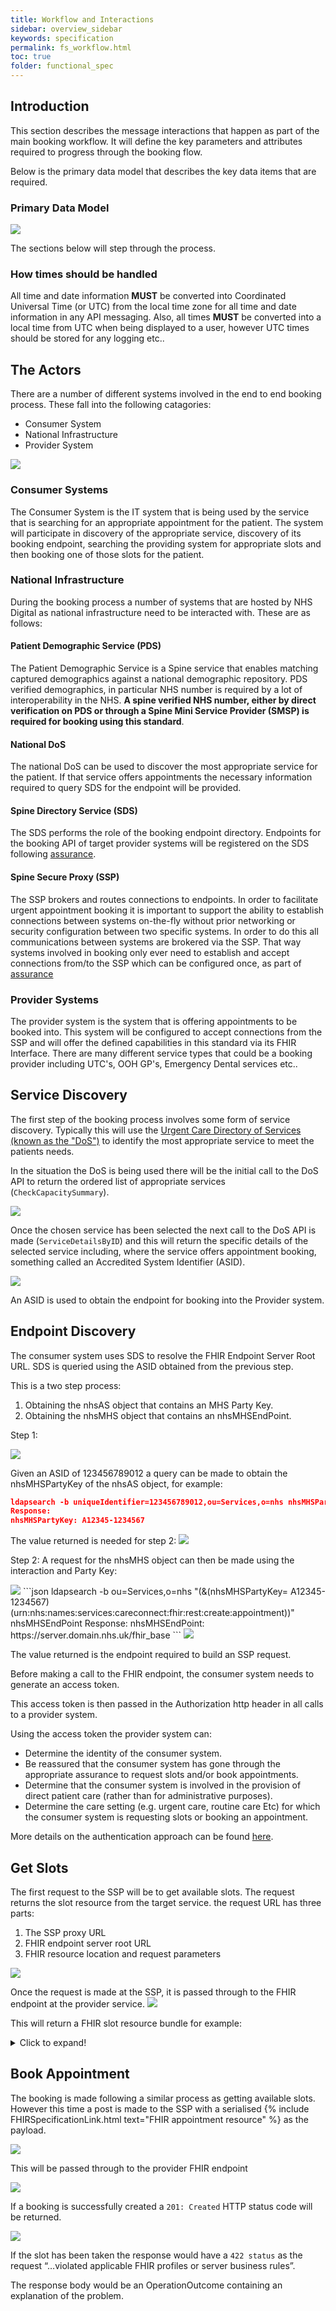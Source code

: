 ```yaml
---
title: Workflow and Interactions
sidebar: overview_sidebar
keywords: specification
permalink: fs_workflow.html
toc: true
folder: functional_spec
---
```


## Introduction
This section describes the message interactions that happen as part of the main booking workflow. It will define the key parameters and attributes required to progress through the booking flow.

Below is the primary data model that describes the key data items that are required.

### Primary Data Model

<img src="_pages/functional_spec/img/ClassDiagram.png">

The sections below will step through the process.

### How times should be handled

All time and date information **MUST** be converted into Coordinated Universal Time (or UTC) from the local time zone for all time and date information in any API messaging. Also, all times **MUST** be converted into a local time from UTC when being displayed to a user, however UTC times should be stored for any logging etc..

## The Actors

There are a number of different systems involved in the end to end booking process. These fall into the following catagories:

* Consumer System
* National Infrastructure
* Provider System

<img src="_pages/functional_spec/img/Actors.png">

### Consumer Systems

The Consumer System is the IT system that is being used by the service that is searching for an appropriate appointment for the patient. The system will participate in discovery of the appropriate service, discovery of its booking endpoint, searching the providing system for appropriate slots and then booking one of those slots for the patient. 

### National Infrastructure

During the booking process a number of systems that are hosted by NHS Digital as national infrastructure need to be interacted with. These are as follows:

#### Patient Demographic Service (PDS)
The Patient Demographic Service is a Spine service that enables matching captured demographics against a national demographic  repository. PDS verified demographics, in particular NHS number is required by a lot of interoperability in the NHS. **A spine verified NHS number, either by direct verification on PDS or through a Spine Mini Service Provider (SMSP) is required for booking using this standard**.

####  National DoS
The national DoS can be used to discover the most appropriate service for the patient. If that service offers appointments the necessary information required to query SDS for the endpoint will be provided. 

#### Spine Directory Service (SDS)
The SDS performs the role of the booking endpoint directory. Endpoints for the booking API of target provider systems will be registered on the SDS following <A href="https://nhsd-a2si.github.io/docs-uec-appts/assurance_supplier.html" target="_blank">assurance</a>.

#### Spine Secure Proxy (SSP)
The SSP brokers and routes connections to endpoints. In order to facilitate urgent appointment booking it is important to support the ability to establish connections between systems on-the-fly without prior networking or security configuration between two specific systems. In order to do this all communications between systems are brokered via the SSP. That way systems involved in booking only ever need to establish and accept connections from/to the SSP which can be configured once, as part of <A href="https://nhsd-a2si.github.io/docs-uec-appts/assurance_supplier.html" target="_blank">assurance</a>

### Provider Systems
The provider system is the system that is offering appointments to be booked into. This system will be configured to accept connections from the SSP and will offer the defined capabilities in this standard via its FHIR Interface. There are many different service types that could be a booking provider including UTC's, OOH GP's, Emergency Dental services etc.. 

## Service Discovery

The first step of the booking process involves some form of service discovery. Typically this will use the <a href="https://digital.nhs.uk/services/directory-of-services-dos" target="_blank">Urgent Care Directory of Services (known as the "DoS")</a> to identify the most appropriate service to meet the patients needs. 

In the situation the DoS is being used there will be the initial call to the DoS API to return the ordered list of appropriate services (`CheckCapacitySummary`). 

<img src="_pages/functional_spec/img/ServiceDiscovery1.png">

Once the chosen service has been selected the next call to the DoS API is made (`ServiceDetailsByID`) and this will return the specific details of the selected service including, where the service offers appointment booking, something called an Accredited System Identifier (ASID).

<img src="_pages/functional_spec/img/ServiceDiscovery2.png">

An ASID is used to obtain the endpoint for booking into the Provider system.

## Endpoint Discovery

The consumer system uses SDS to resolve the FHIR Endpoint Server Root URL. SDS is queried using the ASID obtained from the previous step.

This is a two step process:

1. Obtaining the nhsAS object that contains an MHS Party Key.
2. Obtaining the nhsMHS object that contains an nhsMHSEndPoint.

Step 1:

<img src="_pages/functional_spec/img/EndpointDiscovery1.png">

Given an ASID of 123456789012 a query can be made to obtain the nhsMHSPartyKey of the nhsAS object, for example:

```json
ldapsearch -b uniqueIdentifier=123456789012,ou=Services,o=nhs nhsMHSPartyKey
Response:
nhsMHSPartyKey: A12345-1234567
```
The value returned is needed for step 2:
<img src="_pages/functional_spec/img/EndpointDiscovery2.png">

Step 2:
A request for the nhsMHS object can then be made using the interaction and Party Key:

<img src="_pages/functional_spec/img/EndpointDiscovery3.png">
```json
ldapsearch -b ou=Services,o=nhs "(&(nhsMHSPartyKey= A12345-1234567)(urn:nhs:names:services:careconnect:fhir:rest:create:appointment))" nhsMHSEndPoint
Response:
nhsMHSEndPoint: https://server.domain.nhs.uk/fhir_base
```
<img src="_pages/functional_spec/img/EndpointDiscovery4.png">

The value returned is the endpoint required to build an SSP request.

Before making a call to the FHIR endpoint, the consumer system needs to generate an access token. 

This access token is then passed in the Authorization http header in all calls to a provider system.

Using the access token the provider system can:
* Determine the identity of the consumer system.
* Be reassured that the consumer system has gone through the appropriate assurance to request slots and/or book appointments.
* Determine that the consumer system is involved in the provision of direct patient care (rather than for administrative purposes).
* Determine the care setting (e.g. urgent care, routine care Etc) for which the consumer system is requesting slots or booking an appointment.

More details on the authentication approach can be found <a href="fs_authentication.html" target="_blank">here</a>.

## Get Slots

The first request to the SSP will be to get available slots. The request returns the slot resource from the target service. the request URL has three parts:

1. The SSP proxy URL
2. FHIR endpoint server root URL
3. FHIR resource location and request parameters

<img src="_pages/functional_spec/img/GetSlots1(new).png">

Once the request is made at the SSP, it is passed through to the FHIR endpoint at the provider service.
<img src="_pages/functional_spec/img/GetSlots2.png">

This will return a FHIR slot resource bundle for example:

<details>
  <summary>Click to expand!</summary>
  <p>
   
```json
{
  "resourceType": "Bundle",
  "type": "searchset",
  "entry": [
    {
      "fullUrl": "Schedule/14",
      "resource": {
        "resourceType": "Schedule",
        "id": "14",
        "meta": {
          "versionId": "1469444400000",
          "profile": [
            "https://fhir.nhs.uk/STU3/StructureDefinition/NHS-Schedule-1"
          ]
        },        
        "actor": [
          {
            "reference": "Location/17"
          },
          {
            "reference": "Practitioner/2"
          }
        ],
        "comment": "Schedule 1 for general appointments"
      }
    },
    {
      "fullUrl": "Practitioner/2",
      "resource": {
        "resourceType": "Practitioner",
        "id": "2",
        "meta": {
          "versionId": "636064088099800115",
          "profile": [
            "https://fhir.nhs.uk/STU3/StructureDefinition/CareConnect-Practitioner-1"
          ]
        },
        "identifier": [
          {
            "system": "https://fhir.nhs.uk/Id/sds-user-id",
            "value": "S001"
          }
        ],
        "name": {
          "family": [ "Black" ],
          "given": [ "Sarah" ],
          "prefix": [ "Mrs" ]
        },
        "gender": "female"
      }
    },
    {
      "fullUrl": "Slot/1584",
      "resource": {
        "resourceType": "Slot",
        "id": "1584",
        "meta": {
          "versionId": "1471219260000",
          "profile": [
            "https://fhir.nhs.uk/STU3/StructureDefinition/NHS-Slot-1"
          ]
        },        
        "schedule": {
          "reference": "Schedule/14"
        },
        "status": "free",
        "start": "2016-08-15T11:30:00.000+01:00",
        "end": "2016-08-15T11:59:59.000+01:00"
      }
    },
    {
      "fullUrl": "Slot/1644",
      "resource": {
        "resourceType": "Slot",
        "id": "1644",
        "meta": {
          "versionId": "1471219260112",
          "profile": [
            "https://fhir.nhs.uk/STU3/StructureDefinition/NHS-Slot-1"
          ]
        },        
        "schedule": {
          "reference": "Schedule/14"
        },
        "status": "free",
        "start": "2016-08-15T12:00:00.000+01:00",
        "end": "2016-08-15T12:29:59.000+01:00"
      }
    }
  ]
}
```

  <p>
</details>

## Book Appointment

The booking is made following a similar process as getting available slots. However this time a post is made to the SSP with a serialised {% include FHIRSpecificationLink.html text="FHIR appointment resource" %} as the payload.

<img src="_pages/functional_spec/img/BookAppointment1.png">

This will be passed through to the provider FHIR endpoint

<img src="_pages/functional_spec/img/BookAppointment2.png">

If a booking is successfully created a  `201: Created` HTTP status code will be returned.

<img src="_pages/functional_spec/img/BookAppointment3.png">

If the slot has been taken the response would have a `422 status` as the request “…violated applicable FHIR profiles or server business rules”.

The response body would be an OperationOutcome containing an explanation of the problem.
